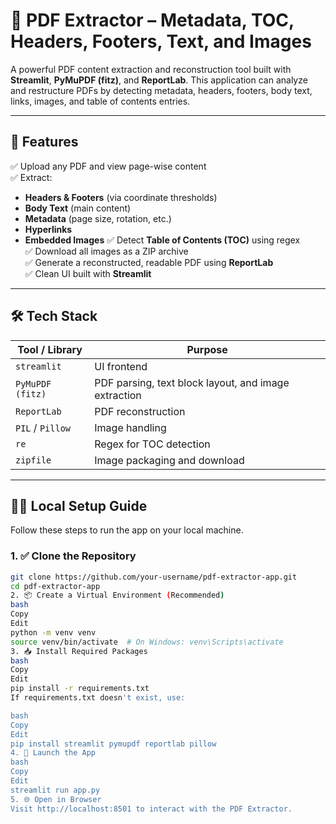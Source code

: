 # 📄 PDF Extractor – Metadata, TOC, Headers, Footers, Text, and Images

A powerful PDF content extraction and reconstruction tool built with **Streamlit**, **PyMuPDF (fitz)**, and **ReportLab**. This application can analyze and restructure PDFs by detecting metadata, headers, footers, body text, links, images, and table of contents entries.

---

## 🚀 Features

✅ Upload any PDF and view page-wise content  
✅ Extract:
- **Headers & Footers** (via coordinate thresholds)
- **Body Text** (main content)
- **Metadata** (page size, rotation, etc.)
- **Hyperlinks**
- **Embedded Images**
✅ Detect **Table of Contents (TOC)** using regex  
✅ Download all images as a ZIP archive  
✅ Generate a reconstructed, readable PDF using **ReportLab**  
✅ Clean UI built with **Streamlit**

---

## 🛠️ Tech Stack

| Tool / Library | Purpose |
|----------------|---------|
| `streamlit` | UI frontend |
| `PyMuPDF (fitz)` | PDF parsing, text block layout, and image extraction |
| `ReportLab` | PDF reconstruction |
| `PIL` / `Pillow` | Image handling |
| `re` | Regex for TOC detection |
| `zipfile` | Image packaging and download |

---

## 🧑‍💻 Local Setup Guide

Follow these steps to run the app on your local machine.

### 1. ✅ Clone the Repository

```bash
git clone https://github.com/your-username/pdf-extractor-app.git
cd pdf-extractor-app
2. 📦 Create a Virtual Environment (Recommended)
bash
Copy
Edit
python -m venv venv
source venv/bin/activate  # On Windows: venv\Scripts\activate
3. 📥 Install Required Packages
bash
Copy
Edit
pip install -r requirements.txt
If requirements.txt doesn't exist, use:

bash
Copy
Edit
pip install streamlit pymupdf reportlab pillow
4. 🚀 Launch the App
bash
Copy
Edit
streamlit run app.py
5. 🌐 Open in Browser
Visit http://localhost:8501 to interact with the PDF Extractor.
